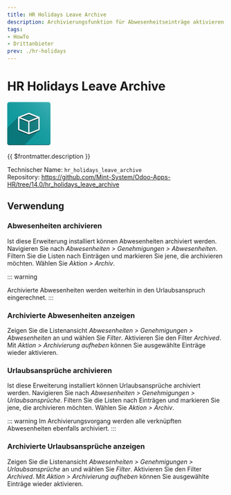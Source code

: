 ```yaml
---
title: HR Holidays Leave Archive
description: Archivierungsfunktion für Abwesenheitseinträge aktivieren.
tags:
- HowTo
- Drittanbieter
prev: ./hr-holidays
---
```

# HR Holidays Leave Archive
![icon_oms_box](attachments/icon_oms_box.png)

{{ $frontmatter.description }}

Technischer Name: `hr_holidays_leave_archive`\
Repository: <https://github.com/Mint-System/Odoo-Apps-HR/tree/14.0/hr_holidays_leave_archive>

## Verwendung

### Abwesenheiten archivieren

Ist diese Erweiterung installiert können Abwesenheiten archiviert werden. Navigieren Sie nach *Abwesenheiten > Genehmigungen > Abwesenheiten*. Filtern Sie die Listen nach Einträgen und markieren Sie jene, die archivieren möchten. Wählen Sie *Aktion > Archiv*.

::: warning
<!--Im Archivierungsvorgang wird der Status von Abwesenheiten auf *Abgebrochen* gesetzt.-->
Archivierte Abwesenheiten werden weiterhin in den Urlaubsanspruch eingerechnet.
:::

### Archivierte Abwesenheiten anzeigen

Zeigen Sie die Listenansicht *Abwesenheiten > Genehmigungen > Abwesenheiten* an und wählen Sie *Filter*. Aktivieren Sie den Filter *Archived*. Mit *Aktion > Archivierung aufheben* können Sie ausgewählte Einträge wieder aktivieren.

### Urlaubsansprüche archivieren

Ist diese Erweiterung installiert können Urlaubsansprüche archiviert werden. Navigieren Sie nach *Abwesenheiten > Genehmigungen > Urlaubsansprüche*. Filtern Sie die Listen nach Einträgen und markieren Sie jene, die archivieren möchten. Wählen Sie *Aktion > Archiv*.

::: warning
Im Archivierungsvorgang werden alle verknüpften Abwesenheiten ebenfalls archiviert.
:::

### Archivierte Urlaubsansprüche anzeigen

Zeigen Sie die Listenansicht *Abwesenheiten > Genehmigungen > Urlaubsansprüche* an und wählen Sie *Filter*. Aktivieren Sie den Filter *Archived*. Mit *Aktion > Archivierung aufheben* können Sie ausgewählte Einträge wieder aktivieren.
